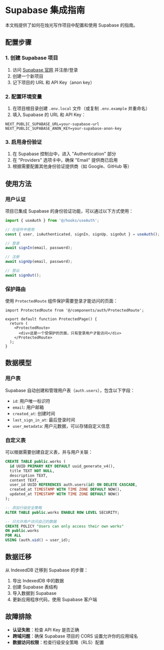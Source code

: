 # Supabase 集成指南

本文档提供了如何在烛光写作项目中配置和使用 Supabase 的指南。

## 配置步骤

### 1. 创建 Supabase 项目

1. 访问 [Supabase 官网](https://supabase.com/) 并注册/登录
2. 创建一个新项目
3. 记下项目的 URL 和 API Key（anon key）

### 2. 配置环境变量

1. 在项目根目录创建 `.env.local` 文件（或复制 `.env.example` 并重命名）
2. 填入 Supabase 的 URL 和 API Key：

```
NEXT_PUBLIC_SUPABASE_URL=your-supabase-url
NEXT_PUBLIC_SUPABASE_ANON_KEY=your-supabase-anon-key
```

### 3. 启用身份验证

1. 在 Supabase 控制台中，进入 "Authentication" 部分
2. 在 "Providers" 选项卡中，确保 "Email" 提供商已启用
3. 根据需要配置其他身份验证提供商（如 Google、GitHub 等）

## 使用方法

### 用户认证

项目已集成 Supabase 的身份验证功能，可以通过以下方式使用：

```typescript
import { useAuth } from '@/hooks/useAuth';

// 在组件中使用
const { user, isAuthenticated, signIn, signUp, signOut } = useAuth();

// 登录
await signIn(email, password);

// 注册
await signUp(email, password);

// 登出
await signOut();
```

### 保护路由

使用 `ProtectedRoute` 组件保护需要登录才能访问的页面：

```tsx
import ProtectedRoute from '@/components/auth/ProtectedRoute';

export default function ProtectedPage() {
  return (
    <ProtectedRoute>
      <div>这是一个受保护的页面，只有登录用户才能访问</div>
    </ProtectedRoute>
  );
}
```

## 数据模型

### 用户表

Supabase 自动创建和管理用户表（`auth.users`），包含以下字段：

- `id`: 用户唯一标识符
- `email`: 用户邮箱
- `created_at`: 创建时间
- `last_sign_in_at`: 最后登录时间
- `user_metadata`: 用户元数据，可以存储自定义信息

### 自定义表

可以根据需要创建自定义表，并与用户关联：

```sql
CREATE TABLE public.works (
  id UUID PRIMARY KEY DEFAULT uuid_generate_v4(),
  title TEXT NOT NULL,
  description TEXT,
  content TEXT,
  user_id UUID REFERENCES auth.users(id) ON DELETE CASCADE,
  created_at TIMESTAMP WITH TIME ZONE DEFAULT NOW(),
  updated_at TIMESTAMP WITH TIME ZONE DEFAULT NOW()
);

-- 添加行级安全策略
ALTER TABLE public.works ENABLE ROW LEVEL SECURITY;

-- 只允许用户访问自己的数据
CREATE POLICY "Users can only access their own works"
ON public.works
FOR ALL
USING (auth.uid() = user_id);
```

## 数据迁移

从 IndexedDB 迁移到 Supabase 的步骤：

1. 导出 IndexedDB 中的数据
2. 创建 Supabase 表结构
3. 导入数据到 Supabase
4. 更新应用程序代码，使用 Supabase 客户端

## 故障排除

- **认证失败**：检查 API Key 是否正确
- **跨域问题**：确保 Supabase 项目的 CORS 设置允许你的应用域名
- **数据访问权限**：检查行级安全策略（RLS）配置
